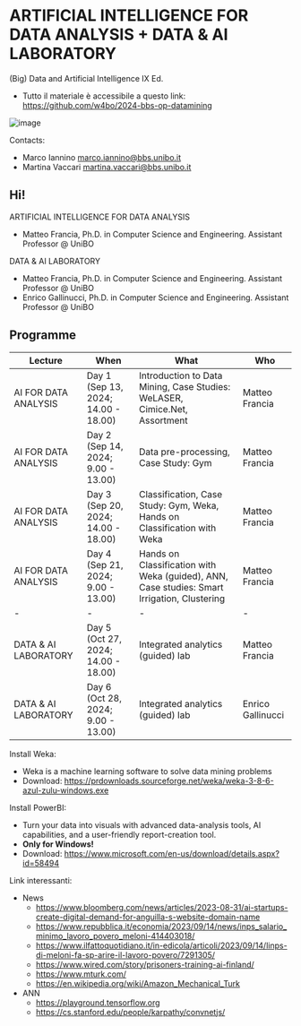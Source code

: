 # ARTIFICIAL INTELLIGENCE FOR DATA ANALYSIS + DATA & AI LABORATORY

(Big) Data and Artificial Intelligence IX Ed.

- Tutto il materiale è accessibile a questo link: https://github.com/w4bo/2024-bbs-op-datamining

![image](https://user-images.githubusercontent.com/18005592/235678122-cc2992d4-2113-42aa-aa83-a641c77e85e9.png)

Contacts:

-  Marco Iannino <marco.iannino@bbs.unibo.it>
-  Martina Vaccari <martina.vaccari@bbs.unibo.it>

## Hi!

ARTIFICIAL INTELLIGENCE FOR DATA ANALYSIS

- Matteo Francia, Ph.D. in Computer Science and Engineering. Assistant Professor @ UniBO

DATA & AI LABORATORY

- Matteo Francia, Ph.D. in Computer Science and Engineering. Assistant Professor @ UniBO
- Enrico Gallinucci, Ph.D. in Computer Science and Engineering. Assistant Professor @ UniBO

## Programme

| Lecture               | When                                | What                                                                                        | Who             |
| -                     | -                                   |  -                                                                                          | -               |
| AI FOR DATA ANALYSIS  | Day 1 (Sep 13, 2024; 14.00 - 18.00) | Introduction to Data Mining, Case Studies: WeLASER, Cimice.Net, Assortment                  | Matteo Francia  |
| AI FOR DATA ANALYSIS  | Day 2 (Sep 14, 2024;  9.00 - 13.00) | Data pre-processing, Case Study: Gym                                                        | Matteo Francia  |
| AI FOR DATA ANALYSIS  | Day 3 (Sep 20, 2024; 14.00 - 18.00) | Classification, Case Study: Gym, Weka, Hands on Classification with Weka                    | Matteo Francia  |
| AI FOR DATA ANALYSIS  | Day 4 (Sep 21, 2024;  9.00 - 13.00) | Hands on Classification with Weka (guided), ANN, Case studies: Smart Irrigation, Clustering | Matteo Francia  |
| -                     | -                                   |  -                                                                                          | -               |
| DATA & AI LABORATORY  | Day 5 (Oct 27, 2024; 14.00 - 18.00) | Integrated analytics (guided) lab                                                           | Matteo Francia  |
| DATA & AI LABORATORY  | Day 6 (Oct 28, 2024;  9.00 - 13.00) | Integrated analytics (guided) lab                                                           | Enrico Gallinucci |

Install Weka:

- Weka is a machine learning software to solve data mining problems 
- Download: https://prdownloads.sourceforge.net/weka/weka-3-8-6-azul-zulu-windows.exe

Install PowerBI:

- Turn your data into visuals with advanced data-analysis tools, AI capabilities, and a user-friendly report-creation tool. 
- **Only for Windows!**
- Download: https://www.microsoft.com/en-us/download/details.aspx?id=58494

Link interessanti:

- News
  - https://www.bloomberg.com/news/articles/2023-08-31/ai-startups-create-digital-demand-for-anguilla-s-website-domain-name
  - https://www.repubblica.it/economia/2023/09/14/news/inps_salario_minimo_lavoro_povero_meloni-414403018/
  - https://www.ilfattoquotidiano.it/in-edicola/articoli/2023/09/14/linps-di-meloni-fa-sp-arire-il-lavoro-povero/7291305/
  - https://www.wired.com/story/prisoners-training-ai-finland/
  - https://www.mturk.com/
  - https://en.wikipedia.org/wiki/Amazon_Mechanical_Turk
- ANN
  - https://playground.tensorflow.org 
  - https://cs.stanford.edu/people/karpathy/convnetjs/ 
